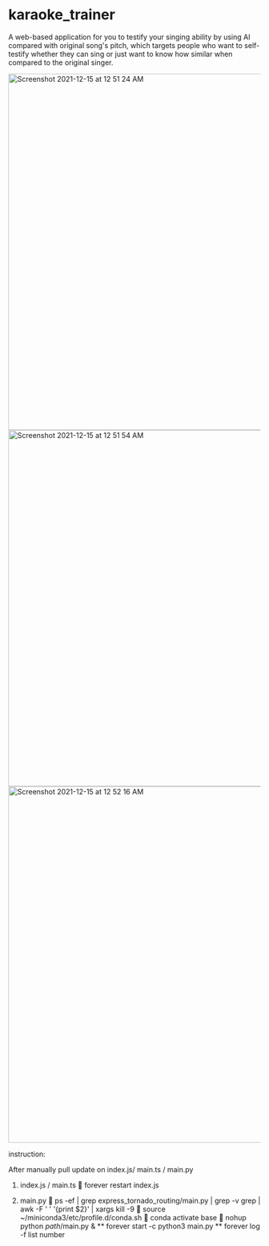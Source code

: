 # karaoke_trainer

A web-based application for you to testify your singing ability by using AI compared with original song's pitch, which targets people who want to self-testify whether they can sing or just want to know how similar when compared to the original singer. 

<img width="712" alt="Screenshot 2021-12-15 at 12 51 24 AM" src="https://user-images.githubusercontent.com/69040807/146042737-9a166c16-025d-4532-8d5e-e2533abac51d.png">

<img width="712" alt="Screenshot 2021-12-15 at 12 51 54 AM" src="https://user-images.githubusercontent.com/69040807/146042813-e8b946e7-c449-4912-b57f-edd4cdd55975.png">

<img width="712" alt="Screenshot 2021-12-15 at 12 52 16 AM" src="https://user-images.githubusercontent.com/69040807/146042869-3e560a74-3436-4be6-86a5-c18367017c6b.png">



instruction:

After manually pull update on index.js/ main.ts / main.py

1.	index.js / main.ts
   forever restart index.js
<!-- 	forever list
	find _processID_
	forever stop _processID_
	cd _index.js path_
	forever start _path_/index.js -->

2.	main.py
	 ps -ef | grep express_tornado_routing/main.py | grep -v grep | awk -F ' ' '{print $2}' | xargs kill -9
	source ~/miniconda3/etc/profile.d/conda.sh
	conda activate base
	nohup python _path_/main.py & 
** forever start -c python3 main.py
** forever log -f list number
<!-- 	ps -ef | grep python
	find _processID_
	kill -9 _processID_

	source ~/miniconda3/etc/profile.d/conda.sh
	conda activate base

	nohup python _path_/main.py & 
ps -ef | grep express_tornado_routing/main.py | grep -v grep | awk -F ' ' '{print $2}' | xargs kill -9;
          cd express_tornado_routing/;
          nohup python main.py & ps -ef | grep main.py"
-->




